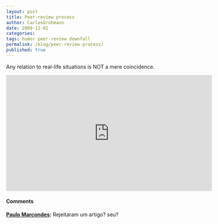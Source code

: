 ```yaml
---
layout: post
title: Peer-review process
author: CarlosGrohmann
date: 2009-12-01
categories: 
tags: humor peer-review downfall
permalink: /blog/peer-review-process/
published: true
---
```



Any relation to real-life situations is NOT a mere coincidence.  

<iframe width="560" height="315" src="https://www.youtube.com/embed/-VRBWLpYCPY" frameborder="0" allow="accelerometer; autoplay; encrypted-media; gyroscope; picture-in-picture" allowfullscreen></iframe>


#### Comments

**[Paulo Marcondes](#7 "2009-12-01 13:18:35"):** Rejeitaram um artigo? seu?



